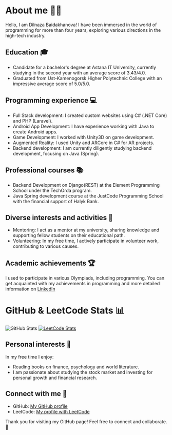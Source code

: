 # About me 👩‍💻

Hello, I am Dilnaza Baidakhanova! I have been immersed in the world of programming for more than four years, exploring various directions in the high-tech industry.

## Education 🎓

- Candidate for a bachelor's degree at Astana IT University, currently studying in the second year with an average score of 3.43/4.0.
- Graduated from Ust-Kamenogorsk Higher Polytechnic College with an impressive average score of 5.0/5.0.

## Programming experience 💻

- Full Stack development: I created custom websites using C# (.NET Core) and PHP (Laravel).
- Android App Development: I have experience working with Java to create Android apps.
- Game Development: I worked with Unity3D on game development.
- Augmented Reality: I used Unity and ARCore in C# for AR projects.
- Backend development: I am currently diligently studying backend development, focusing on Java (Spring).

## Professional courses 📚

- Backend Development on Django(REST) at the Element Programming School under the TechOrda program.
- Java Spring development course at the JustCode Programming School with the financial support of Halyk Bank.

## Diverse interests and activities 🌟

- Mentoring: I act as a mentor at my university, sharing knowledge and supporting fellow students on their educational path.
- Volunteering: In my free time, I actively participate in volunteer work, contributing to various causes.

## Academic achievements 🏆

I used to participate in various Olympiads, including programming. You can get acquainted with my achievements in programming and more detailed information on [LinkedIn](https://www.linkedin.com/in/dilnaza-baidakhanova/ )

# GitHub & LeetCode Stats 📊

![GitHub Stats](https://github-readme-stats.vercel.app/api?username=dillnaza&show_icons=true)
[![LeetCode Stats](https://github-readme-stats.vercel.app/api/leetcode?username=dillnazza)](https://leetcode.com/dillnazza/)

## Personal interests 📖

In my free time I enjoy:

- Reading books on finance, psychology and world literature.
- I am passionate about studying the stock market and investing for personal growth and financial research.

## Connect with me 🚀

- GitHub: [My GitHub profile](https://github.com/dillnaza )
- LeetCode: [My profile with LeetCode](https://leetcode.com/dillnazza )

Thank you for visiting my GitHub page! Feel free to connect and collaborate. 🚀
